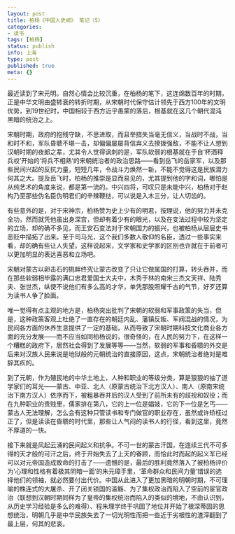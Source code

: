 ```yaml
---
layout: post
title: 柏杨《中国人史纲》 笔记（5）
categories:
- 读书
tags: [柏杨]
status: publish
info: 上海
type: post
published: true
meta: {}
---
```


最近读到了宋元明。自然心情会比较沉重，在柏杨的笔下，这连绵数百年的时期，正是中华文明由盛转衰的转折时期，从宋朝时代保守估计领先于西方100年的文明优势，到19世纪时，中国相较于西方近乎愚蒙的落后，根基就在这几个朝代混沌黑暗的统治之上。

宋朝时期，政府的抱残守缺，不思进取，而且举措失当毫无信义，当战时不战，当和时不和，军队昏聩不堪一击，却偏偏屡屡背信弃义去撩拨强敌，不能不让人想到汉朝时期的夜郎之辈，尤其令人觉得讽刺的是，军队软弱的根基就在于自‘杯酒释兵权’开始的‘将兵不相熟’的宋朝统治者的政治思路——看到岳飞的岳家军，以及那些民间兴起的反抗力量，短短几年，令战斗力焕然一新，不能不觉得这是民族潜力何其之大。提及岳飞时，柏杨的推崇是显而易见的，尤其提到他的字和词，哪怕是从纯艺术的角度来说，都是第一流的。中兴四将，可叹只是未能中兴，柏杨对于赵构乃至那些伪名臣伪明君们的辛辣鞭挞，可以说是入木三分，让人切齿的。

有些意外的是，对于宋神宗，柏杨赞为史上少有的明君，按理说，他的努力并未克全功，然而就凭他虽出身深宫，但却有着少有的眼光，以及在变法过程中较为坚定的立场，却的确不多见，而王安石变法对于宋朝国力的振兴，也被柏杨从层层史书恶贬中描拓了出来。至于司马光，这个我们多数人敬仰的名臣，透过一些事实来看，却的确有些让人失望。这样说起来，文学家和史学家的区别也许就在于前者可以更加明显的表达喜恶和立场吧。

宋朝对蒙古以卵击石的挑衅终究让蒙古改变了只让它做属国的打算，转头吞并，而在那些软弱相毕露的满口忠君爱国士大夫中，木秀于林的南宋三杰文天祥、陆秀夫、张世杰，纵使不说他们有多么高的才华，单凭那股照耀千古的气节，好歹还算为读书人争了脸面。
 
唯一觉得有点主观的地方是，柏杨突出批判了宋朝的软弱和军事政策的失当，但是，这种政策客观上杜绝了一直存在的朝廷内乱、藩镇反叛、军阀混战的情况，为民间各方面的休养生息提供了一定的基础，从而导致了宋朝时期科技文化商业各方面的充分发展——而不应当如同柏杨说的，很奇怪的，在人民的努力下，在这样一个糟糕的政府下，居然社会得到了发展等等——当然，软弱的军事和昏聩的外交是后来对汉族人民来说是地狱般的元朝统治的直接原因，这点，宋朝统治者绝对是难辞其疚的。

到了元朝，作为殖民地的中华土地上，人种和职业的等级分类，算是狠狠的抽了道学家们的耳光——蒙古、中亚、北人（原蒙古统治下北方汉人）、南人（原南宋统治下南方汉人）依序而下，被粗暴吞并后的汉人受到了前所未有的歧视和奴役；而在九种职业的贵贱里，儒家排在第八，它的上一位是娼妓，它的下一位是乞丐——蒙古人无法理解，怎么会有这种只管读书和专门做官的职业存在，虽然或许矫枉过正了，但是读读在昏聩的时代里，那些让人气闷的读书人的行径，看到这里，竟然不厚道的一快。

接下来就是风起云涌的民间起义和抗争。不可一世的蒙古汗国，在连续三代不可多得的天才般的可汗之后，终于开始失去了上天的眷顾，而恰此时而起的起义军已经可以对元帝国造成致命的打击了——遗憾的是，最后的胜利竟然落入了被柏杨评价为‘心理和性格有着极其阴暗一面’的朱元璋手里，‘革命群众和民间力量’错误的选择他们的领袖，就必然要付出代价。中国从此进入了更加黑暗的明朝时期，不可理喻的株连式的大屠杀、开了闭关锁国的滥觞、为了集权政治而陷入了空前的宦官政治（联想到汉朝时期同样为了皇帝的集权统治而陷入的类似的境地，不由认识到，从历史学习经验是多么的难得）、程朱理学终于巩固了地位并开始了根深蒂固的思想统治，明朝几乎是中华民族失去了一切光明性而把一些近于劣根性的渣滓翻到了最上层，何其的悲哀。
